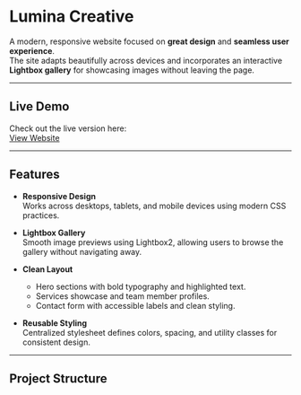 # Lumina Creative  

A modern, responsive website focused on **great design** and **seamless user experience**.  
The site adapts beautifully across devices and incorporates an interactive **Lightbox gallery** for showcasing images without leaving the page.  

---

## Live Demo  

Check out the live version here:  
[View Website](https://guy-biton.github.io/lumina-web/lumina/)  

---

## Features  

- **Responsive Design**  
  Works across desktops, tablets, and mobile devices using modern CSS practices.  

- **Lightbox Gallery**  
  Smooth image previews using Lightbox2, allowing users to browse the gallery without navigating away.  

- **Clean Layout**  
  - Hero sections with bold typography and highlighted text.  
  - Services showcase and team member profiles.  
  - Contact form with accessible labels and clean styling.  

- **Reusable Styling**  
  Centralized stylesheet defines colors, spacing, and utility classes for consistent design.  

---

## Project Structure  

